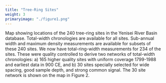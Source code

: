 ```yaml
---
title: "Tree-Ring Sites"
weight: 3
primaryimage: "./figure1.png"
---
```


Map showing locations of the 240 tree-ring sites in the Yenisei
River Basin database. Total-width chronologies are available for
all sites. Sub-annual width and maximum density measurements are
available for subsets of these 240 sites. We now have
total-ring-width measurements for 234 of the sites. These were
quality controlled to derive two networks of total-width
chronologies:
a) 165 higher quality sites with uniform coverage 1799-1988 and earliest data in 900 CE, and
b) 30 sites specially selected for wide spacing, good sample depth, and strong common signal.
The 30 site network is shown on the map in Figure 2.
